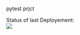pytest prjct

Status of last Deployement:<br>
<img src="https://github.com/K2lighter/pytest/workflows/Automated tests/badge.svg?branch=master"><br>

